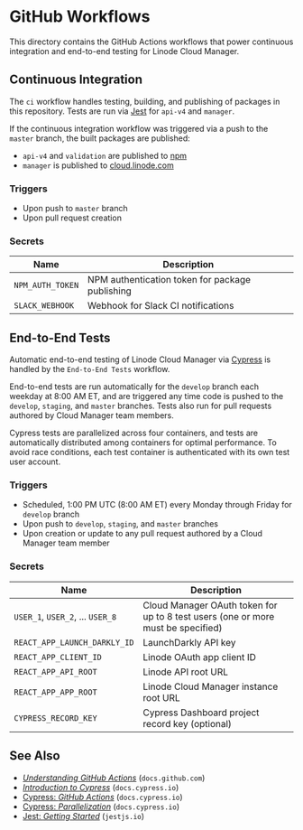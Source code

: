 # GitHub Workflows

This directory contains the GitHub Actions workflows that power continuous integration and end-to-end testing for Linode Cloud Manager.

## Continuous Integration
The `ci` workflow handles testing, building, and publishing of packages in this repository. Tests are run via [Jest](https://jestjs.io/) for `api-v4` and `manager`.

If the continuous integration workflow was triggered via a push to the `master` branch, the built packages are published:

* `api-v4` and `validation` are published to [npm](https://www.npmjs.com/)
* `manager` is published to [cloud.linode.com](https://cloud.linode.com)

### Triggers
* Upon push to `master` branch
* Upon pull request creation

### Secrets
| Name             | Description                                     |
|------------------|-------------------------------------------------|
| `NPM_AUTH_TOKEN` | NPM authentication token for package publishing |
| `SLACK_WEBHOOK`  | Webhook for Slack CI notifications              |

## End-to-End Tests
Automatic end-to-end testing of Linode Cloud Manager via [Cypress](https://www.cypress.io/) is handled by the `End-to-End Tests` workflow.

End-to-end tests are run automatically for the `develop` branch each weekday at 8:00 AM ET, and are triggered any time code is pushed to the `develop`, `staging`, and `master` branches. Tests also run for pull requests authored by Cloud Manager team members.

Cypress tests are parallelized across four containers, and tests are automatically distributed among containers for optimal performance. To avoid race conditions, each test container is authenticated with its own test user account.

### Triggers
* Scheduled, 1:00 PM UTC (8:00 AM ET) every Monday through Friday for `develop` branch
* Upon push to `develop`, `staging`, and `master` branches
* Upon creation or update to any pull request authored by a Cloud Manager team member

### Secrets
| Name                             | Description                                                                      |
|----------------------------------|----------------------------------------------------------------------------------|
| `USER_1`, `USER_2`, ... `USER_8` | Cloud Manager OAuth token for up to 8 test users (one or more must be specified) |
| `REACT_APP_LAUNCH_DARKLY_ID`     | LaunchDarkly API key                                                             |
| `REACT_APP_CLIENT_ID`            | Linode OAuth app client ID                                                       |
| `REACT_APP_API_ROOT`             | Linode API root URL                                                              |
| `REACT_APP_APP_ROOT`             | Linode Cloud Manager instance root URL                                           |
| `CYPRESS_RECORD_KEY`             | Cypress Dashboard project record key (optional)                                  |

## See Also
* [_Understanding GitHub Actions_](https://docs.github.com/en/actions/learn-github-actions/understanding-github-actions) (`docs.github.com`)
* [_Introduction to Cypress_](https://docs.cypress.io/guides/core-concepts/introduction-to-cypress) (`docs.cypress.io`)
* [Cypress: _GitHub Actions_](https://docs.cypress.io/guides/continuous-integration/github-actions#Cypress-GitHub-Action) (`docs.cypress.io`)
* [Cypress: _Parallelization_](https://docs.cypress.io/guides/guides/parallelization) (`docs.cypress.io`)
* [Jest: _Getting Started_](https://jestjs.io/docs/getting-started) (`jestjs.io`)
